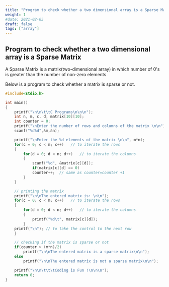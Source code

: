 ```yaml
---
title: "Program to check whether a two dimensional array is a Sparse Matrix"
weight: 1
#date: 2021-02-05
draft: false
tags: ["array"]
---
```


## Program to check whether a two dimensional array is a Sparse Matrix

A Sparse Matrix is a matrix(two-dimensional array) in which number of 0's is greater than the number of non-zero elements.

Below is a program to check whether a matrix is sparse or not.

```c
#include<stdio.h>

int main()
{
    printf("\n\n\t\tC Programs\n\n\n");
    int n, m, c, d, matrix[10][10];
    int counter = 0;
    printf("\nEnter the number of rows and columns of the matrix \n\n");
    scanf("%d%d",&m,&n);

    printf("\nEnter the %d elements of the matrix \n\n", m*n);
    for(c = 0; c < m; c++)   // to iterate the rows
    {
        for(d = 0; d < n; d++)   // to iterate the columns
        {
            scanf("%d", &matrix[c][d]);
            if(matrix[c][d] == 0)
            counter++;  // same as counter=counter +1
        }
    }

    // printing the matrix
    printf("\n\nThe entered matrix is: \n\n");
    for(c = 0; c < m; c++)   // to iterate the rows
    {
        for(d = 0; d < n; d++)   // to iterate the columns
        {
            printf("%d\t", matrix[c][d]);
        }
    printf("\n"); // to take the control to the next row
    }

    // checking if the matrix is sparse or not
    if(counter > (m*n)/2)
        printf("\n\nThe entered matrix is a sparse matrix\n\n");
    else
        printf("\n\nThe entered matrix is not a sparse matrix\n\n");

    printf("\n\n\t\t\tCoding is Fun !\n\n\n");
    return 0;
}
```
